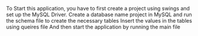 To Start this application, you have to first create a project using swings and set up the MySQL Driver.
Create a database name project in MySQL and run the schema file to create the necessary tables
Insert the values in the tables using queires file
And then start the application by running the main file
